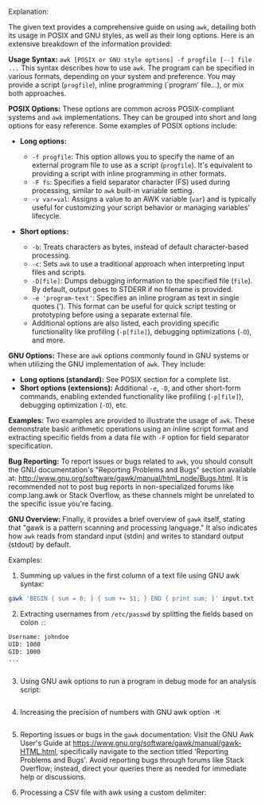 Explanation:

The given text provides a comprehensive guide on using `awk`, detailing both its usage in POSIX and GNU styles, as well as their long options. Here is an extensive breakdown of the information provided:

**Usage Syntax:**
`awk [POSIX or GNU style options] -f progfile [--] file ...`
This syntax describes how to use `awk`. The program can be specified in various formats, depending on your system and preference. You may provide a script (`progfile`), inline programming (`program' file...), or mix both approaches.

**POSIX Options:**
These options are common across POSIX-compliant systems and `awk` implementations. They can be grouped into short and long options for easy reference. Some examples of POSIX options include:

* **Long options:**
  * `-f progfile`: This option allows you to specify the name of an external program file to use as a script (`progfile`). It's equivalent to providing a script with inline programming in other formats.
  * `-F fs`: Specifies a field separator character (FS) used during processing, similar to `awk` built-in variable setting.
  * `-v var=val`: Assigns a value to an AWK variable (`var`) and is typically useful for customizing your script behavior or managing variables' lifecycle.

* **Short options:**
  * `-b`: Treats characters as bytes, instead of default character-based processing.
  * `-c`: Sets `awk` to use a traditional approach when interpreting input files and scripts.
  * `-D[file]`: Dumps debugging information to the specified file (`file`). By default, output goes to STDERR if no filename is provided.
  * `-e 'program-text'`: Specifies an inline program as text in single quotes ('). This format can be useful for quick script testing or prototyping before using a separate external file.
  * Additional options are also listed, each providing specific functionality like profiling (`-p[file]`), debugging optimizations (`-O`), and more.

**GNU Options:**
These are `awk` options commonly found in GNU systems or when utilizing the GNU implementation of `awk`. They include:
* **Long options (standard):** See POSIX section for a complete list.
* **Short options (extensions):** Additional `-e`, `-D`, and other short-form commands, enabling extended functionality like profiling (`-p[file]`), debugging optimization (`-O`), etc.

**Examples:**
Two examples are provided to illustrate the usage of `awk`. These demonstrate basic arithmetic operations using an inline script format and extracting specific fields from a data file with `-F` option for field separator specification.

**Bug Reporting:**
To report issues or bugs related to `awk`, you should consult the GNU documentation's "Reporting Problems and Bugs" section available at: http://www.gnu.org/software/gawk/manual/html_node/Bugs.html. It is recommended not to post bug reports in non-specialized forums like comp.lang.awk or Stack Overflow, as these channels might be unrelated to the specific issue you're facing.

**GNU Overview:**
Finally, it provides a brief overview of `gawk` itself, stating that "gawk is a pattern scanning and processing language." It also indicates how `awk` reads from standard input (stdin) and writes to standard output (stdout) by default.

Examples:

1. Summing up values in the first column of a text file using GNU awk syntax:
```bash
gawk 'BEGIN { sum = 0; } { sum += $1; } END { print sum; }' input.txt
```

2. Extracting usernames from `/etc/passwd` by splitting the fields based on colon `:`:
```bash Author: John Doe
Username: johndoe
UID: 1000
GID: 1000
...
```
```bash gawk -F: '{print $1}' /etc/passwd
```

3. Using GNU awk options to run a program in debug mode for an analysis script:
```bash gawk -D'my_analysis_script.awk' data.txt
```

4. Increasing the precision of numbers with GNU awk option `-M`:
```bash gawk -v prec=12 -F, '{for(i=1; i<=NF; i++) printf "%." prec "f\t", $i}' input.csv
```

5. Reporting issues or bugs in the `gawk` documentation:
Visit the GNU Awk User's Guide at https://www.gnu.org/software/gawk/manual/gawk-HTML.html, specifically navigate to the section titled 'Reporting Problems and Bugs'. Avoid reporting bugs through forums like Stack Overflow; instead, direct your queries there as needed for immediate help or discussions.

6. Processing a CSV file with awk using a custom delimiter:
```bash gawk -F'|' '{print $2}' data.csv
```